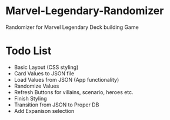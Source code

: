 # Marvel-Legendary-Randomizer
Randomizer for Marvel Legendary Deck building Game

# Todo List
- Basic Layout (CSS styling)
- Card Values to JSON file
- Load Values from JSON (App functionality)
- Randomize Values
- Refresh Buttons for villains, scenario, heroes etc.
- Finish Styling
- Transition from JSON to Proper DB
- Add Expanison selection
